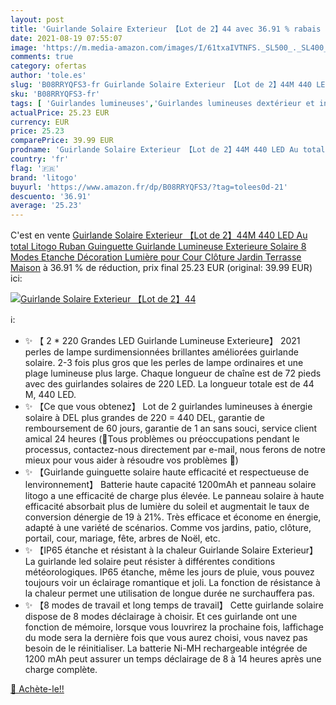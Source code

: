 ```yaml
---
layout: post
title: 'Guirlande Solaire Exterieur 【Lot de 2】44 avec 36.91 % rabais '
date: 2021-08-19 07:55:07
image: 'https://m.media-amazon.com/images/I/61txaIVTNFS._SL500_._SL400_.jpg'
comments: true
category: ofertas
author: 'tole.es'
slug: 'B08RRYQFS3-fr Guirlande Solaire Exterieur 【Lot de 2】44M 440 LED Au total...'
sku: 'B08RRYQFS3-fr'
tags: [ 'Guirlandes lumineuses','Guirlandes lumineuses dextérieur et intérieur','Luminaires et Éclairage','Luminaires et éclairage','litogo', ]
actualPrice: 25.23 EUR
currency: EUR
price: 25.23
comparePrice: 39.99 EUR
prodname: 'Guirlande Solaire Exterieur 【Lot de 2】44M 440 LED Au total Litogo Ruban Guinguette Guirlande Lumineuse Exterieure Solaire 8 Modes Etanche Décoration Lumière pour Cour Clôture Jardin Terrasse Maison'
country: 'fr'
flag: '🇫🇷'
brand: 'litogo'
buyurl: 'https://www.amazon.fr/dp/B08RRYQFS3/?tag=tolees0d-21'
descuento: '36.91'
average: '25.23'
---
```


C'est en vente [Guirlande Solaire Exterieur 【Lot de 2】44M 440 LED Au total Litogo Ruban Guinguette Guirlande Lumineuse Exterieure Solaire 8 Modes Etanche Décoration Lumière pour Cour Clôture Jardin Terrasse Maison](https://www.amazon.fr/dp/B08RRYQFS3/?tag=tolees0d-21)  à  36.91 % de réduction, prix final  25.23 EUR (original: 39.99 EUR) ici:

[![Guirlande Solaire Exterieur 【Lot de 2】44](https://m.media-amazon.com/images/I/61txaIVTNFS._SL500_._SL400_.jpg)](https://www.amazon.fr/dp/B08RRYQFS3/?tag=tolees0d-21)

ℹ️:

- ✨ 【 2 * 220 Grandes LED Guirlande Lumineuse Exterieure】 2021 perles de lampe surdimensionnées brillantes améliorées guirlande solaire. 2-3 fois plus gros que les perles de lampe ordinaires et une plage lumineuse plus large. Chaque longueur de chaîne est de 72 pieds avec des guirlandes solaires de 220 LED. La longueur totale est de 44 M, 440 LED.
- ✨ 【Ce que vous obtenez】 Lot de 2 guirlandes lumineuses à énergie solaire à DEL plus grandes de 220 = 440 DEL, garantie de remboursement de 60 jours, garantie de 1 an sans souci, service client amical 24 heures (🌹Tous problèmes ou préoccupations pendant le processus, contactez-nous directement par e-mail, nous ferons de notre mieux pour vous aider à résoudre vos problèmes 🌹)
- ✨ 【Guirlande guinguette solaire haute efficacité et respectueuse de lenvironnement】 Batterie haute capacité 1200mAh et panneau solaire litogo a une efficacité de charge plus élevée. Le panneau solaire à haute efficacité absorbait plus de lumière du soleil et augmentait le taux de conversion dénergie de 19 à 21%. Très efficace et économe en énergie, adapté à une variété de scénarios. Comme vos jardins, patio, clôture, portail, cour, mariage, fête, arbres de Noël, etc.
- ✨ 【IP65 étanche et résistant à la chaleur Guirlande Solaire Exterieur】 La guirlande led solaire peut résister à différentes conditions météorologiques. IP65 étanche, même les jours de pluie, vous pouvez toujours voir un éclairage romantique et joli. La fonction de résistance à la chaleur permet une utilisation de longue durée ne surchauffera pas.
- ✨ 【8 modes de travail et long temps de travail】 Cette guirlande solaire dispose de 8 modes déclairage à choisir. Et ces guirlande ont une fonction de mémoire, lorsque vous louvrirez la prochaine fois, laffichage du mode sera la dernière fois que vous aurez choisi, vous navez pas besoin de le réinitialiser. La batterie Ni-MH rechargeable intégrée de 1200 mAh peut assurer un temps déclairage de 8 à 14 heures après une charge complète.

[🛒 Achète-le!!](https://www.amazon.fr/dp/B08RRYQFS3/?tag=tolees0d-21)
